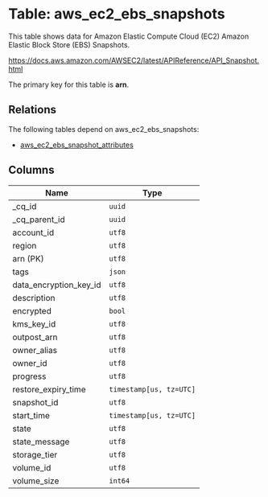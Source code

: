 # Table: aws_ec2_ebs_snapshots

This table shows data for Amazon Elastic Compute Cloud (EC2) Amazon Elastic Block Store (EBS) Snapshots.

https://docs.aws.amazon.com/AWSEC2/latest/APIReference/API_Snapshot.html

The primary key for this table is **arn**.

## Relations

The following tables depend on aws_ec2_ebs_snapshots:
  - [aws_ec2_ebs_snapshot_attributes](aws_ec2_ebs_snapshot_attributes)

## Columns

| Name          | Type          |
| ------------- | ------------- |
|_cq_id|`uuid`|
|_cq_parent_id|`uuid`|
|account_id|`utf8`|
|region|`utf8`|
|arn (PK)|`utf8`|
|tags|`json`|
|data_encryption_key_id|`utf8`|
|description|`utf8`|
|encrypted|`bool`|
|kms_key_id|`utf8`|
|outpost_arn|`utf8`|
|owner_alias|`utf8`|
|owner_id|`utf8`|
|progress|`utf8`|
|restore_expiry_time|`timestamp[us, tz=UTC]`|
|snapshot_id|`utf8`|
|start_time|`timestamp[us, tz=UTC]`|
|state|`utf8`|
|state_message|`utf8`|
|storage_tier|`utf8`|
|volume_id|`utf8`|
|volume_size|`int64`|